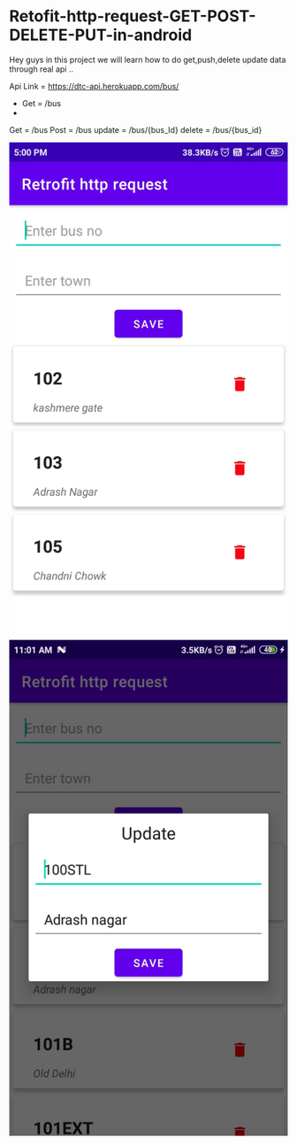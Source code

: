 # Retofit-http-request-GET-POST-DELETE-PUT-in-android

Hey guys in this project we will learn how to do get,push,delete update data through real api ..

Api Link = https://dtc-api.herokuapp.com/bus/

<ul>
  <li>Get = /bus<li>
</ul>

Get = /bus
Post = /bus
update = /bus/{bus_Id}
delete = /bus/{bus_id}

<p align="center">
<img src="app/src/main/res/drawable/one.jpg"/>
<img src="app/src/main/res/drawable/two.jpg"/>
</p>
